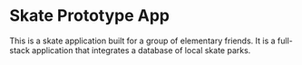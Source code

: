 # Skate Prototype App

This is a skate application built for a group of elementary friends. It is a full-stack application that integrates a database of local skate parks. 
